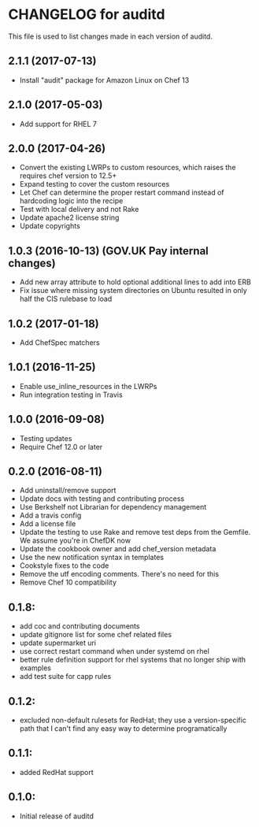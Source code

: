 # CHANGELOG for auditd

This file is used to list changes made in each version of auditd.

## 2.1.1 (2017-07-13)

- Install "audit" package for Amazon Linux on Chef 13

## 2.1.0 (2017-05-03)

- Add support for RHEL 7

## 2.0.0 (2017-04-26)

- Convert the existing LWRPs to custom resources, which raises the requires chef version to 12.5+
- Expand testing to cover the custom resources
- Let Chef can determine the proper restart command instead of hardcoding logic into the recipe
- Test with local delivery and not Rake
- Update apache2 license string
- Update copyrights

## 1.0.3 (2016-10-13) (GOV.UK Pay internal changes)

- Add new array attribute to hold optional additional lines to add into ERB
- Fix issue where missing system directories on Ubuntu resulted in only half the CIS rulebase to load

## 1.0.2 (2017-01-18)

- Add ChefSpec matchers

## 1.0.1 (2016-11-25)

- Enable use_inline_resources in the LWRPs
- Run integration testing in Travis

## 1.0.0 (2016-09-08)

- Testing updates
- Require Chef 12.0 or later

## 0.2.0 (2016-08-11)

- Add uninstall/remove support
- Update docs with testing and contributing process
- Use Berkshelf not Librarian for dependency management
- Add a travis config
- Add a license file
- Update the testing to use Rake and remove test deps from the Gemfile. We assume you're in ChefDK now
- Update the cookbook owner and add chef_version metadata
- Use the new notification syntax in templates
- Cookstyle fixes to the code
- Remove the utf encoding comments. There's no need for this
- Remove Chef 10 compatibility

## 0.1.8:

- add coc and contributing documents
- update gitignore list for some chef related files
- update supermarket uri
- use correct restart command when under systemd on rhel
- better rule definition support for rhel systems that no longer ship with examples
- add test suite for capp rules

## 0.1.2:

- excluded non-default rulesets for RedHat; they use a version-specific path that I can't find any easy way to determine programatically

## 0.1.1:

- added RedHat support

## 0.1.0:

- Initial release of auditd
